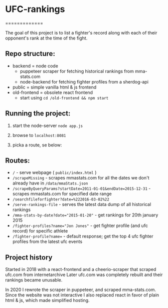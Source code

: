 # UFC-rankings
=============

The goal of this project is to list a fighter's record along with each of their opponent's rank at the time of the fight.

## Repo structure:
* backend = node code
    - puppeteer scraper for fetching historical rankings from mma-stats.com 
    - node-backend for fetching fighter profiles from a sherdog-api
* public = simple vanilla html & js frontend
* old-frontend = obsolete react frontend
    - start using `cd /old-frontend && npm start`

## Running the project:

1. start the node-server
`node app.js`

2. browse to `localhost:8081`

3. picka a route, se below:

## Routes:

* `/` - serve webpage ( `public/index.html` )
* `/scrapeMissing` - scrapes mmastats.com for all the dates we don't already have in `/data/mmaStats.json`
* `/scrapeByQueryParams?startDate=2011-01-01&endDate=2015-12-31` - scrapes mmastats.com for specified date range
* `/searchfileforfighter?date=%222016-03-02%22`
* `/serve-rankings-file` - serves the latest data dump of all historical rankings
* `/mma-stats-by-date?date="2015-01-20"` - get rankings for 20th january 2015
* `/fighter-profiles?name="Jon Jones"` - get fighter profile (and ufc record) for specific athlete
* `/fighter-profile?name=` - default response; get the top 4 ufc fighter profiles from the latest ufc events

## Project history

Started in 2018 with a react-frontend and a cheerio-scraper that scraped ufc.com from internetarchive
Later ufc.com was completely rebuilt and their rankings became unusable.

In 2020 I rewrote the scraper in puppeteer, and scraped mma-stats.com. 
Since the website was not interactive I also replaced react in favor of plain html & js, which made simplified hosting.